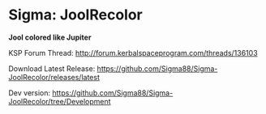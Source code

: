 # Sigma: JoolRecolor

**Jool colored like Jupiter**


KSP Forum Thread: http://forum.kerbalspaceprogram.com/threads/136103

Download Latest Release: https://github.com/Sigma88/Sigma-JoolRecolor/releases/latest

Dev version: https://github.com/Sigma88/Sigma-JoolRecolor/tree/Development
